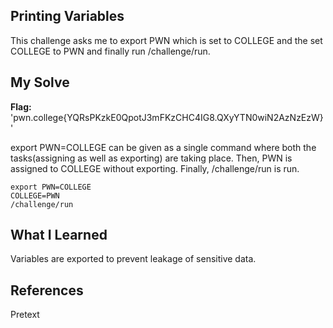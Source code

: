 ## Printing Variables
This challenge asks me to export PWN which is set to COLLEGE and the set COLLEGE to PWN and finally run /challenge/run.

## My Solve
**Flag:** 'pwn.college{YQRsPKzkE0QpotJ3mFKzCHC4IG8.QXyYTN0wiN2AzNzEzW}'

export PWN=COLLEGE can be given as a single command where both the tasks(assigning as well as exporting) are taking place. Then, PWN is assigned to COLLEGE without exporting. Finally, /challenge/run is run.
```
export PWN=COLLEGE
COLLEGE=PWN
/challenge/run
```

## What I Learned
Variables are exported to prevent leakage of sensitive data.

## References
Pretext
